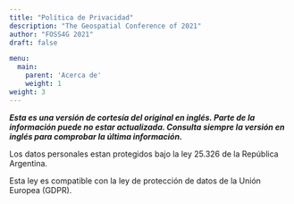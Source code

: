 ```yaml
---
title: "Política de Privacidad"
description: "The Geospatial Conference of 2021"
author: "FOSS4G 2021"
draft: false

menu:
  main:
    parent: 'Acerca de'
    weight: 1
weight: 3
---
```


***Esta es una versión de cortesía del original en inglés. Parte de la información puede no estar actualizada. Consulta siempre la versión en inglés para comprobar la última información.***

Los datos personales estan protegidos bajo la ley 25.326 de la República Argentina.

Esta ley es compatible con la ley de protección de datos de la Unión Europea (GDPR).